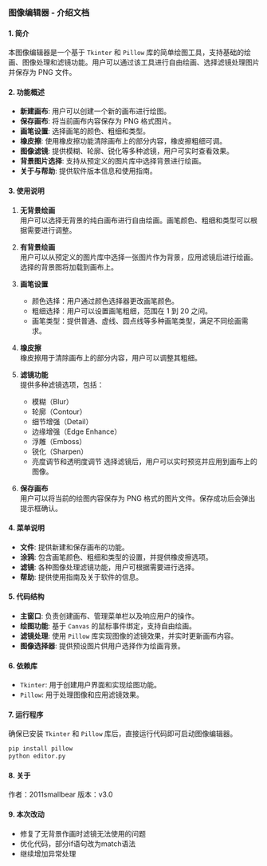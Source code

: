 ### 图像编辑器 - 介绍文档
#### 1. 简介
本图像编辑器是一个基于 `Tkinter` 和 `Pillow` 库的简单绘图工具，支持基础的绘画、图像处理和滤镜功能。用户可以通过该工具进行自由绘画、选择滤镜处理图片并保存为 PNG 文件。
#### 2. 功能概述
- **新建画布**: 用户可以创建一个新的画布进行绘图。
- **保存画布**: 将当前画布内容保存为 PNG 格式图片。
- **画笔设置**: 选择画笔的颜色、粗细和类型。
- **橡皮擦**: 使用橡皮擦功能清除画布上的部分内容，橡皮擦粗细可调。
- **图像滤镜**: 提供模糊、轮廓、锐化等多种滤镜，用户可实时查看效果。
- **背景图片选择**: 支持从预定义的图片库中选择背景进行绘画。
- **关于与帮助**: 提供软件版本信息和使用指南。
#### 3. 使用说明
1. **无背景绘画**  
   用户可以选择无背景的纯白画布进行自由绘画。画笔颜色、粗细和类型可以根据需要进行调整。
   
2. **有背景绘画**  
   用户可以从预定义的图片库中选择一张图片作为背景，应用滤镜后进行绘画。选择的背景图将加载到画布上。
3. **画笔设置**  
   - 颜色选择：用户通过颜色选择器更改画笔颜色。
   - 粗细选择：用户可以设置画笔粗细，范围在 1 到 20 之间。
   - 画笔类型：提供普通、虚线、圆点线等多种画笔类型，满足不同绘画需求。
4. **橡皮擦**  
   橡皮擦用于清除画布上的部分内容，用户可以调整其粗细。
5. **滤镜功能**  
   提供多种滤镜选项，包括：
   - 模糊（Blur）
   - 轮廓（Contour）
   - 细节增强（Detail）
   - 边缘增强（Edge Enhance）
   - 浮雕（Emboss）
   - 锐化（Sharpen）
   - 亮度调节和透明度调节
   选择滤镜后，用户可以实时预览并应用到画布上的图像。
6. **保存画布**  
   用户可以将当前的绘图内容保存为 PNG 格式的图片文件。保存成功后会弹出提示框确认。
#### 4. 菜单说明
- **文件**: 提供新建和保存画布的功能。
- **涂鸦**: 包含画笔颜色、粗细和类型的设置，并提供橡皮擦选项。
- **滤镜**: 各种图像处理滤镜功能，用户可根据需要进行选择。
- **帮助**: 提供使用指南及关于软件的信息。
#### 5. 代码结构
- **主窗口**: 负责创建画布、管理菜单栏以及响应用户的操作。
- **绘图功能**: 基于 `Canvas` 的鼠标事件绑定，支持自由绘画。
- **滤镜处理**: 使用 `Pillow` 库实现图像的滤镜效果，并实时更新画布内容。
- **图像选择器**: 提供预设图片供用户选择作为绘画背景。
#### 6. 依赖库
- `Tkinter`: 用于创建用户界面和实现绘图功能。
- `Pillow`: 用于处理图像和应用滤镜效果。
#### 7. 运行程序
确保已安装 `Tkinter` 和 `Pillow` 库后，直接运行代码即可启动图像编辑器。
```bash
pip install pillow
python editor.py
```
#### 8. 关于
作者：2011smallbear
版本：v3.0
#### 9. 本次改动
- 修复了无背景作画时滤镜无法使用的问题
- 优化代码，部分if语句改为match语法
- 继续增加异常处理
